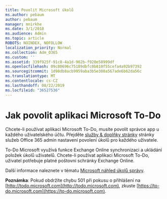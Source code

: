 ```yaml
---
title: Povolit Microsoft úkolů
ms.author: pebaum
author: pebaum
manager: mnirkhe
ms.date: 3/1/2018
ms.audience: Admin
ms.topic: article
ROBOTS: NOINDEX, NOFOLLOW
localization_priority: Normal
ms.collection: Adm_O365
ms.custom: ''
ms.assetid: 339f925f-91c8-4a1d-902b-f920e58999df
ms.openlocfilehash: 09c80696c75189dbfc0b810f55cefa4a92b97392
ms.sourcegitcommit: 1d98db8acb9959aba3b5e308a567ade6b62da56c
ms.translationtype: MT
ms.contentlocale: cs-CZ
ms.lasthandoff: 08/22/2019
ms.locfileid: "36527536"
---
```

# <a name="how-to-enable-microsoft-to-do"></a>Jak povolit aplikaci Microsoft To-Do

Chcete-li používat aplikaci Microsoft To-Do, musíte povolit správce app u každého uživatelského účtu. Přejděte [služby &amp; doplňky stránky](https://portal.office.com/adminportal/home#/Settings/ServicesAndAddIns) stránky služeb Office 365 admin nastavení povolení úkolů pro každého uživatele. 
  
To-Do Microsoft využívá funkce Exchange Online synchronizaci a ukládání položek úkolů uživatelů. Chcete-li používat aplikaci Microsoft To-Do, uživatel potřebuje platné poštovní schránky Exchange Online.
  
Další informace naleznete v tématu [Microsoft náhled úkolů správy](https://support.office.com/article/490c1a8c-2333-4952-8125-841afadb9620.aspx).
  
 **Poznámka**: Pokud obdržíte chybu 501 při pokusu o přihlášení na [http://todo.microsoft.com](http://todo.microsoft.com), zkuste [https://to-do.microsoft.com](https://to-do.microsoft.com).
  

